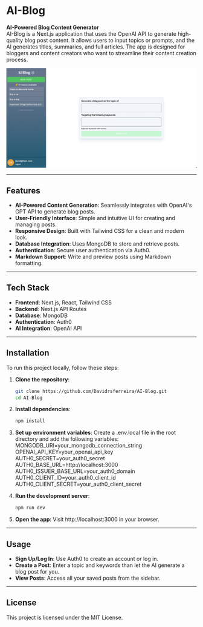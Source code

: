# AI-Blog

**AI-Powered Blog Content Generator**  
AI-Blog is a Next.js application that uses the OpenAI API to generate high-quality blog post content. It allows users to input topics or prompts, and the AI generates titles, summaries, and full articles. The app is designed for bloggers and content creators who want to streamline their content creation process.

![Demo Screenshot](/public/homeScreenshot.png)

---

## Features

- **AI-Powered Content Generation**: Seamlessly integrates with OpenAI's GPT API to generate blog posts.
- **User-Friendly Interface**: Simple and intuitive UI for creating and managing posts.
- **Responsive Design**: Built with Tailwind CSS for a clean and modern look.
- **Database Integration**: Uses MongoDB to store and retrieve posts.
- **Authentication**: Secure user authentication via Auth0.
- **Markdown Support**: Write and preview posts using Markdown formatting.

---

## Tech Stack

- **Frontend**: Next.js, React, Tailwind CSS
- **Backend**: Next.js API Routes
- **Database**: MongoDB
- **Authentication**: Auth0
- **AI Integration**: OpenAI API

---

## Installation

To run this project locally, follow these steps:

1. **Clone the repository**:
   ```bash
   git clone https://github.com/Davidrsferreira/AI-Blog.git
   cd AI-Blog

2. **Install dependencies**:
   ```bash
   npm install

3. **Set up environment variables**:
Create a .env.local file in the root directory and add the following variables:
MONGODB_URI=your_mongodb_connection_string
OPENAI_API_KEY=your_openai_api_key
AUTH0_SECRET=your_auth0_secret
AUTH0_BASE_URL=http://localhost:3000
AUTH0_ISSUER_BASE_URL=your_auth0_domain
AUTH0_CLIENT_ID=your_auth0_client_id
AUTH0_CLIENT_SECRET=your_auth0_client_secret

4. **Run the development server**:
   ```bash
   npm run dev

5. **Open the app**:
Visit http://localhost:3000 in your browser.

---

## Usage

- **Sign Up/Log In**: Use Auth0 to create an account or log in.
- **Create a Post**: Enter a topic and keywords than let the AI generate a blog post for you.
- **View Posts**: Access all your saved posts from the sidebar.

---

## License
This project is licensed under the MIT License.